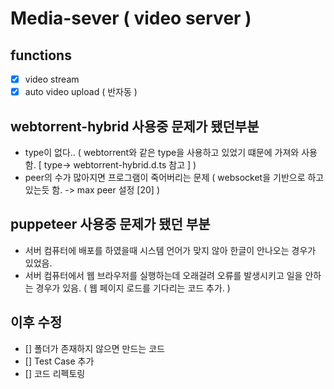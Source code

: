 # Media-sever ( video server )

## functions

- [x] video stream
- [x] auto video upload ( 반자동 )

## webtorrent-hybrid 사용중 문제가 됐던부분

- type이 없다.. ( webtorrent와 같은 type을 사용하고 있었기 떄문에 가져와 사용함. [ type-> webtorrent-hybrid.d.ts 참고 ] )
- peer의 수가 많아지면 프로그램이 죽어버리는 문제 ( websocket을 기반으로 하고 있는듯 함. -> max peer 설정 [20] )

## puppeteer 사용중 문제가 됐던 부분

- 서버 컴퓨터에 배포를 하였을때 시스템 언어가 맞지 않아 한글이 안나오는 경우가 있었음.
- 서버 컴퓨터에서 웹 브라우저를 실행하는데 오래걸려 오류를 발생시키고 일을 안하는 경우가 있음. ( 웹 페이지 로드를 기다리는 코드 추가. )

## 이후 수정

- [] 폴더가 존재하지 않으면 만드는 코드
- [] Test Case 추가
- [] 코드 리펙토링
